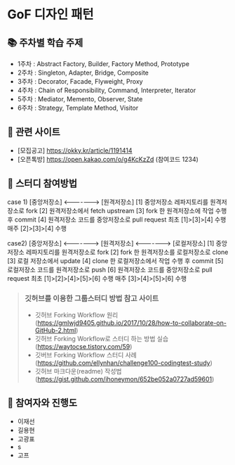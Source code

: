 # GoF 디자인 패턴


## :books: 주차별 학습 주제

- 1주차 : Abstract Factory, Builder, Factory Method, Prototype
- 2주차 : Singleton, Adapter, Bridge, Composite
- 3주차 : Decorator, Facade, Flyweight, Proxy
- 4주차 : Chain of Responsibility, Command, Interpreter, Iterator
- 5주차 : Mediator, Memento, Observer, State
- 6주차 : Strategy, Template Method, Visitor


## :pushpin: 관련 사이트
- [모집공고] https://okky.kr/article/1191414
- [오픈톡방] https://open.kakao.com/o/g4KcKzZd (참여코드 1234)


## :dart: 스터디 참여방법
case 1) [중앙저장소] <-------> [원격저장소] 
[1] 중앙저장소 레파지토리를 원격저장소로 fork 
[2] 원격저장소에서 fetch upstream 
[3] fork 한 원격저장소에 작업 수행 후 commit 
[4] 원격저장소 코드를 중앙저장소로 pull request
최초 [1]>[3]>[4] 수행
매주 [2]>[3]>[4] 수행


case2) [중앙저장소] <-------> [원격저장소] <-------> [로컬저장소] 
[1] 중앙저장소 레파지토리를 원격저장소로 fork
[2] fork 한 원격저장소를 로컬저장소로 clone
[3] 로컬 저장소에서 update
[4] clone 한 로컬저장소에서 작업 수행 후 commit
[5] 로컬저장소 코드를 원격저장소로 push
[6] 원격저장소 코드를 중앙저장소로 pull request
최초 [1]>[2]>[4]>[5]>[6] 수행
매주 [3]>[4]>[5]>[6] 수행

> ### 깃허브를 이용한 그룹스터디 방법 참고 사이트
> - 깃허브 Forking Workflow 원리 (https://gmlwjd9405.github.io/2017/10/28/how-to-collaborate-on-GitHub-2.html)
> - 깃허브 Forking Workflow로 스터디 하는 방법 실습 (https://waytocse.tistory.com/59)
> - 깃버브 Forking Workflow 스터디 사례 (https://github.com/ellynhan/challenge100-codingtest-study)
> - 깃허브 마크다운(readme) 작성법 (https://gist.github.com/ihoneymon/652be052a0727ad59601)

## :couple: 참여자와 진행도 
- 이재선
- 길용현
- 고광표
- s
- 고프



